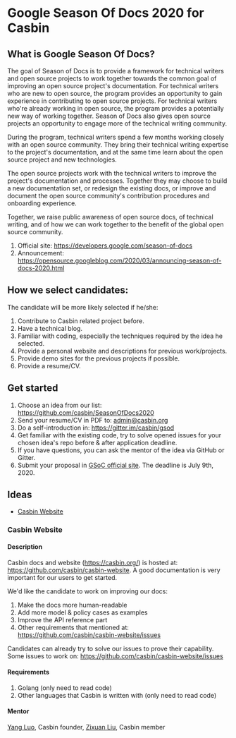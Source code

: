 # Google Season Of Docs 2020 for Casbin

## What is Google Season Of Docs?

The goal of Season of Docs is to provide a framework for technical writers and open source projects to work together towards the common goal of improving an open source project's documentation. For technical writers who are new to open source, the program provides an opportunity to gain experience in contributing to open source projects. For technical writers who're already working in open source, the program provides a potentially new way of working together. Season of Docs also gives open source projects an opportunity to engage more of the technical writing community.

During the program, technical writers spend a few months working closely with an open source community. They bring their technical writing expertise to the project's documentation, and at the same time learn about the open source project and new technologies.

The open source projects work with the technical writers to improve the project's documentation and processes. Together they may choose to build a new documentation set, or redesign the existing docs, or improve and document the open source community's contribution procedures and onboarding experience.

Together, we raise public awareness of open source docs, of technical writing, and of how we can work together to the benefit of the global open source community.

1. Official site: https://developers.google.com/season-of-docs
2. Announcement: https://opensource.googleblog.com/2020/03/announcing-season-of-docs-2020.html

## How we select candidates:

The candidate will be more likely selected if he/she:

1. Contribute to Casbin related project before.
2. Have a technical blog.
3. Familiar with coding, especially the techniques required by the idea he selected.
4. Provide a personal website and descriptions for previous work/projects.
5. Provide demo sites for the previous projects if possible.
6. Provide a resume/CV.

## Get started

1. Choose an idea from our list: https://github.com/casbin/SeasonOfDocs2020
2. Send your resume/CV in PDF to: admin@casbin.org
3. Do a self-introduction in: https://gitter.im/casbin/gsod
4. Get familiar with the existing code, try to solve opened issues for your chosen idea's repo before & after application deadline.
5. If you have questions, you can ask the mentor of the idea via GitHub or Gitter.
6. Submit your proposal in [GSoC official site](https://developers.google.com/season-of-docs). The deadline is July 9th, 2020.

## Ideas

- [Casbin Website](#casbin-website)

### Casbin Website

#### Description

Casbin docs and website (https://casbin.org/) is hosted at: https://github.com/casbin/casbin-website. A good documentation is very important for our users to get started.

We'd like the candidate to work on improving our docs:

1. Make the docs more human-readable
2. Add more model & policy cases as examples
3. Improve the API reference part
4. Other requirements that mentioned at: https://github.com/casbin/casbin-website/issues

Candidates can already try to solve our issues to prove their capability. Some issues to work on: https://github.com/casbin/casbin-website/issues

#### Requirements

1. Golang (only need to read code)
2. Other languages that Casbin is written with (only need to read code)

#### Mentor

[Yang Luo](https://github.com/hsluoyz), Casbin founder, [Zixuan Liu](https://github.com/nodece), Casbin member
